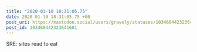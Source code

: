 ```yaml
---
title: "2020-01-10 18:31:05.75"
date: 2020-01-10 18:31:05.75 +00
post_uri: https://mastodon.social/users/gravely/statuses/103460442323641601
post_id: 103460442323641601
---
```

SRE: sites read to eat


